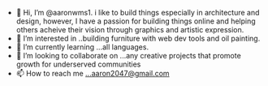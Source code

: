 - 👋 Hi, I’m @aaronwms1. i like to build things especially in architecture and design, however, I have a passion for building things online and helping others acheive their vision through graphics and artistic expression.
- 👀 I’m interested in ..building furniture with web dev tools and oil painting.
- 🌱 I’m currently learning ...all languages.
- 💞️ I’m looking to collaborate on ...any creative projects that promote growth for underserved communities
- 📫 How to reach me ...aaron2047@gmail.com

<!---
aaronwms1/aaronwms1 is a ✨ special ✨ repository because its `README.md` (this file) appears on your GitHub profile.
You can click the Preview link to take a look at your changes.
--->
